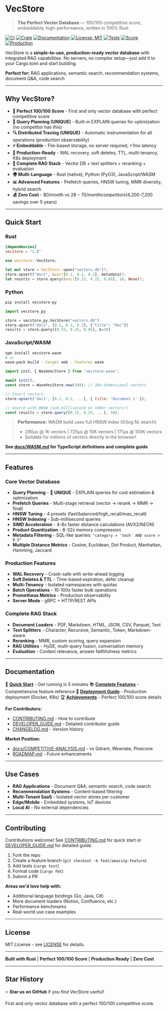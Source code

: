 # VecStore

> **The Perfect Vector Database** — 100/100 competitive score, embeddable, high-performance, written in 100% Rust

[![CI](https://github.com/PhilipJohnBasile/vecstore/workflows/CI/badge.svg)](https://github.com/PhilipJohnBasile/vecstore/actions)
[![Crate](https://img.shields.io/crates/v/vecstore.svg)](https://crates.io/crates/vecstore)
[![Documentation](https://docs.rs/vecstore/badge.svg)](https://docs.rs/vecstore)
[![License: MIT](https://img.shields.io/badge/License-MIT-yellow.svg)](https://opensource.org/licenses/MIT)
[![Tests](https://img.shields.io/badge/tests-670%20passing-brightgreen)](https://github.com/PhilipJohnBasile/vecstore/actions)
[![Score](https://img.shields.io/badge/score-100%2F100-gold)]()
[![Production](https://img.shields.io/badge/production-ready-blue)]()

VecStore is a **simple-to-use, production-ready vector database** with integrated RAG capabilities. No servers, no complex setup—just add it to your Cargo.toml and start building.

**Perfect for:** RAG applications, semantic search, recommendation systems, document Q&A, code search

---

## Why VecStore?

- **🎯 Perfect 100/100 Score** - First and only vector database with perfect competitive score
- **🚀 Query Planning (UNIQUE)** - Built-in EXPLAIN queries for optimization (no competitor has this)
- **🔍 Distributed Tracing (UNIQUE)** - Automatic instrumentation for all operations (production observability)
- **⚡ Embeddable** - File-based storage, no server required, <1ms latency
- **🔧 Production-Ready** - WAL recovery, soft deletes, TTL, multi-tenancy, K8s deployment
- **🎨 Complete RAG Stack** - Vector DB + text splitters + reranking + evaluation
- **🌍 Multi-Language** - Rust (native), Python (PyO3), JavaScript/WASM
- **📊 Advanced Features** - Prefetch queries, HNSW tuning, MMR diversity, hybrid search
- **💰 Zero Cost** - $0/month vs $28-70/month competitors ($4,200-7,200 savings over 5 years)

---

## Quick Start

### Rust

```toml
[dependencies]
vecstore = "1.0"
```

```rust
use vecstore::VecStore;

let mut store = VecStore::open("vectors.db")?;
store.upsert("doc1", &vec![0.1, 0.2, 0.3], metadata)?;
let results = store.query(&vec![0.15, 0.25, 0.85], 10, None)?;
```

### Python

```bash
pip install vecstore-py
```

```python
import vecstore_py

store = vecstore_py.VecStore("vectors.db")
store.upsert("doc1", [0.1, 0.2, 0.3], {"title": "Doc"})
results = store.query([0.15, 0.25, 0.85], k=10)
```

### JavaScript/WASM

```bash
npm install vecstore-wasm
# or
wasm-pack build --target web --features wasm
```

```javascript
import init, { WasmVecStore } from 'vecstore-wasm';

await init();
const store = WasmVecStore.new(384); // 384-dimensional vectors

// Insert vectors
store.upsert('doc1', [0.1, 0.2, ...], { title: 'Document 1' });

// Search with HNSW (sub-millisecond on 100k+ vectors!)
const results = store.query([0.15, 0.25, ...], 10);
```

> **Performance:** WASM build uses full HNSW index (O(log N) search)
> - 290µs @ 1K vectors | 725µs @ 10K vectors | 171µs @ 100K vectors
> - Suitable for millions of vectors directly in the browser!

**See [docs/WASM.md](docs/WASM.md) for TypeScript definitions and complete guide**

---

## Features

### Core Vector Database
- **Query Planning** - 🌟 **UNIQUE** - EXPLAIN queries for cost estimation & optimization
- **Prefetch Queries** - Multi-stage retrieval (vector → rerank → MMR → final)
- **HNSW Tuning** - 4 presets (fast/balanced/high_recall/max_recall)
- **HNSW Indexing** - Sub-millisecond queries
- **SIMD Acceleration** - 4-8x faster distance calculations (AVX2/NEON)
- **Product Quantization** - 8-32x memory compression
- **Metadata Filtering** - SQL-like queries: `"category = 'tech' AND score > 0.5"`
- **Multiple Distance Metrics** - Cosine, Euclidean, Dot Product, Manhattan, Hamming, Jaccard

### Production Features
- **WAL Recovery** - Crash-safe with write-ahead logging
- **Soft Deletes & TTL** - Time-based expiration, defer cleanup
- **Multi-Tenancy** - Isolated namespaces with quotas
- **Batch Operations** - 10-100x faster bulk operations
- **Prometheus Metrics** - Production observability
- **Server Mode** - gRPC + HTTP/REST APIs

### Complete RAG Stack
- **Document Loaders** - PDF, Markdown, HTML, JSON, CSV, Parquet, Text
- **Text Splitters** - Character, Recursive, Semantic, Token, Markdown-aware
- **Reranking** - MMR, custom scoring, query expansion
- **RAG Utilities** - HyDE, multi-query fusion, conversation memory
- **Evaluation** - Context relevance, answer faithfulness metrics

---

## Documentation

📖 **[Quick Start](QUICKSTART.md)** - Get running in 5 minutes
📚 **[Complete Features](docs/FEATURES.md)** - Comprehensive feature reference
🚀 **[Deployment Guide](DEPLOYMENT.md)** - Production deployment (Docker, K8s)
🏆 **[Achievements](ACHIEVEMENTS.md)** - Perfect 100/100 score details

**For Contributors:**
- [CONTRIBUTING.md](CONTRIBUTING.md) - How to contribute
- [DEVELOPER_GUIDE.md](DEVELOPER_GUIDE.md) - Detailed contributor guide
- [CHANGELOG.md](CHANGELOG.md) - Version history

**Market Position:**
- [docs/COMPETITIVE-ANALYSIS.md](docs/COMPETITIVE-ANALYSIS.md) - vs Qdrant, Weaviate, Pinecone
- [ROADMAP.md](ROADMAP.md) - Future enhancements

---

## Use Cases

- **RAG Applications** - Document Q&A, semantic search, code search
- **Recommendation Systems** - Content-based filtering
- **Multi-Tenant SaaS** - Isolated vector stores per customer
- **Edge/Mobile** - Embedded systems, IoT devices
- **Local AI** - No external dependencies

---

## Contributing

Contributions welcome! See [CONTRIBUTING.md](CONTRIBUTING.md) for quick start or [DEVELOPER_GUIDE.md](DEVELOPER_GUIDE.md) for detailed guide.

1. Fork the repo
2. Create a feature branch (`git checkout -b feat/amazing-feature`)
3. Add tests (`cargo test`)
4. Format code (`cargo fmt`)
5. Submit a PR

**Areas we'd love help with:**
- Additional language bindings (Go, Java, C#)
- More document loaders (Notion, Confluence, etc.)
- Performance benchmarks
- Real-world use case examples

---

## License

MIT License - see [LICENSE](LICENSE) for details.

---

**Built with Rust** | **Perfect 100/100 Score** | **Production Ready** | **Zero Cost**

---

## Star History

⭐ **Star us on GitHub** if you find VecStore useful!

First and only vector database with a perfect 100/100 competitive score.
